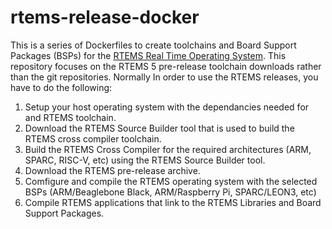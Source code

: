 # rtems-release-docker

This is a series of Dockerfiles to create toolchains and Board Support Packages (BSPs) for the [RTEMS Real Time Operating System](https://www.rtems.org). This repository focuses on the RTEMS 5 pre-release toolchain downloads rather than the git repositories. 
Normally In order to use the RTEMS releases, you have to do the following:
1. Setup your host operating system with the dependancies needed for and RTEMS toolchain.
2. Download the RTEMS Source Builder tool that is used to build the RTEMS cross compiler toolchain.
3. Build the RTEMS Cross Compiler for the required architectures (ARM, SPARC, RISC-V, etc) using the RTEMS Source Builder tool.
4. Download the RTEMS pre-release archive.
5. Comfigure and compile the RTEMS operating system with the selected BSPs (ARM/Beaglebone Black, ARM/Raspberry Pi, SPARC/LEON3, etc)
6. Compile RTEMS applications that link to the RTEMS Libraries and Board Support Packages.

 
